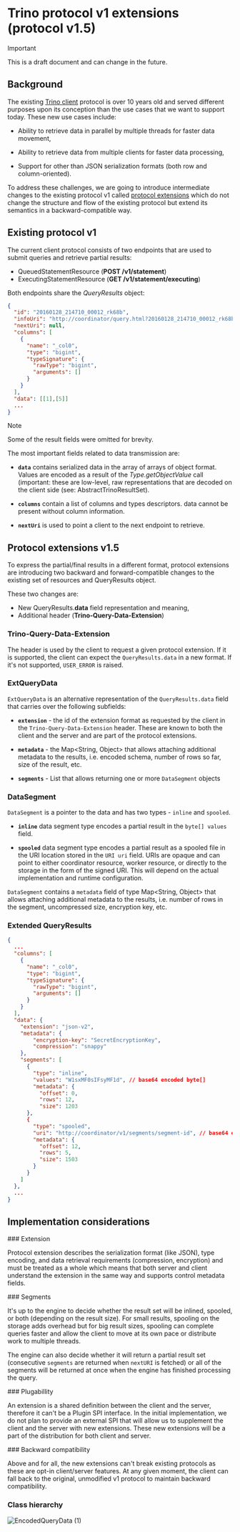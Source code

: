 # Trino protocol v1 extensions (protocol v1.5)

> [!IMPORTANT]
> This is a draft document and can change in the future.

## Background

The existing [Trino client](https://trino.io/docs/current/develop/client-protocol.html) protocol is over 10 years old and served different purposes upon its conception than the use cases that we want to support today. These new use cases include:

- Ability to retrieve data in parallel by multiple threads for faster data movement,
  
- Ability to retrieve data from multiple clients for faster data processing,
  
- Support for other than JSON serialization formats (both row and column-oriented).
  

To address these challenges, we are going to introduce intermediate changes to the existing protocol v1 called <u>protocol extensions</u> which do not change the structure and flow of the existing protocol but extend its semantics in a backward-compatible way.

## Existing protocol v1

The current client protocol consists of two endpoints that are used to submit queries and retrieve partial results:

- QueuedStatementResource (**POST /v1/statement**)
- ExecutingStatementResource (**GET /v1/statement/executing**)

Both endpoints share the *QueryResults* object:

```json
{
  "id": "20160128_214710_00012_rk68b",
  "infoUri": "http://coordinator/query.html?20160128_214710_00012_rk68b",
  "nextUri": null,
  "columns": [
    {
      "name": "_col0",
      "type": "bigint",
      "typeSignature": {
        "rawType": "bigint",
        "arguments": []
      }
    }
  ],
  "data": [[1],[5]]
  ...
}
```

> [!NOTE]
> Some of the result fields were omitted for brevity.

The most important fields related to data transmission are:

- **`data`** contains serialized data in the array of arrays of object format. Values are encoded as a result of the *Type.getObjectValue* call (important: these are low-level, raw representations that are decoded on the client side (see: AbstractTrinoResultSet).
  
- **`columns`** contain a list of columns and types descriptors. data cannot be present without column information.
  
- **`nextUri`** is used to point a client to the next endpoint to retrieve.
  

## Protocol extensions v1.5

To express the partial/final results in a different format, protocol extensions are introducing two backward and forward-compatible changes to the existing set of resources and QueryResults object. 

These two changes are:

- New QueryResults.**data** field representation and meaning,
- Additional header (**Trino-Query-Data-Extension**)

### Trino-Query-Data-Extension

The header is used by the client to request a given protocol extension. If it is supported, the client can expect the `QueryResults.data` in a new format. If it's not supported, `USER_ERROR` is raised.

### ExtQueryData

`ExtQueryData` is an alternative representation of the `QueryResults.data` field that carries over the following subfields:

- **`extension`** - the id of the extension format as requested by the client in the `Trino-Query-Data-Extension` header. These are known to both the client and the server and are part of the protocol extensions.
  
- **`metadata`** - the Map<String, Object> that allows attaching additional metadata to the results, i.e. encoded schema, number of rows so far, size of the result, etc.
  
- **`segments`** - List<DataSegment> that allows returning one or more `DataSegment` objects
  

### DataSegment

`DataSegment` is a pointer to the data and has two types - `inline` and `spooled`.

- **`inline`** data segment type encodes a partial result in the `byte[] values` field.
  
- **`spooled`** data segment type encodes a partial result as a spooled file in the URI location stored in the `URI uri` field. URIs are opaque and can point to either coordinator resource, worker resource, or directly to the storage in the form of the signed URI. This will depend on the actual implementation and runtime configuration.
  

`DataSegment` contains a `metadata` field of type Map<String, Object> that allows attaching additional metadata to the results, i.e. number of rows in the segment, uncompressed size, encryption key, etc.

### Extended QueryResults

```json
{
  ...
  "columns": [
    {
      "name": "_col0",
      "type": "bigint",
      "typeSignature": {
        "rawType": "bigint",
        "arguments": []
      }
    }
  ],
  "data": {
    "extension": "json-v2",
    "metadata": {
        "encryption-key": "SecretEncryptionKey",
        "compression": "snappy"
    },
    "segments": [
      {
        "type": "inline",
        "values": "W1sxMF0sIFsyMF1d", // base64 encoded byte[]
        "metadata": {
          "offset": 0,
          "rows": 12,
          "size": 1203
      },
      {
        "type": "spooled",
        "uri": "http://coordinator/v1/segments/segment-id", // base64 encoded byte[]
        "metadata": {
          "offset": 12,
          "rows": 5,
          "size": 1503
        }
      }
    ]
  },
  ...
}
```

## Implementation considerations

### Extension

Protocol extension describes the serialization format (like JSON), type encoding, and data retrieval requirements (compression, encryption) and must be treated as a whole which means that both server and client understand the extension in the same way and supports control metadata fields.

### Segments

It's up to the engine to decide whether the result set will be inlined, spooled, or both (depending on the result size). For small results, spooling on the storage adds overhead but for big result sizes, spooling can complete queries faster and allow the client to move at its own pace or distribute work to multiple threads.

The engine can also decide whether it will return a partial result set (consecutive `segments` are returned when `nextURI` is fetched) or all of the segments will be returned at once when the engine has finished processing the query.

### Plugabillity

An extension is a shared definition between the client and the server, therefore it can't be a Plugin SPI interface. In the initial implementation, we do not plan to provide an external SPI that will allow us to supplement the client and the server with new extensions. These new extensions will be a part of the distribution for both client and server.

### Backward compatibility

Above and for all, the new extensions can't break existing protocols as these are opt-in client/server features. At any given moment, the client can fall back to the original, unmodified v1 protocol to maintain backward compatibility.

### Class hierarchy

![EncodedQueryData (1)](https://github.com/wendigo/wendigo/assets/66972/d4409719-5881-4091-a070-217ce822e5d8)
